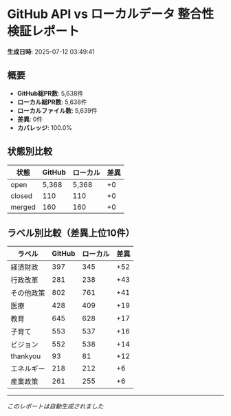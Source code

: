 # GitHub API vs ローカルデータ 整合性検証レポート

**生成日時**: 2025-07-12 03:49:41

## 概要

- **GitHub総PR数**: 5,638件
- **ローカル総PR数**: 5,638件
- **ローカルファイル数**: 5,639件
- **差異**: 0件
- **カバレッジ**: 100.0%

## 状態別比較

| 状態 | GitHub | ローカル | 差異 |
|------|--------|----------|------|
| open | 5,368 | 5,368 | +0 |
| closed | 110 | 110 | +0 |
| merged | 160 | 160 | +0 |

## ラベル別比較（差異上位10件）

| ラベル | GitHub | ローカル | 差異 |
|--------|--------|----------|------|
| 経済財政 | 397 | 345 | +52 |
| 行政改革 | 281 | 238 | +43 |
| その他政策 | 802 | 761 | +41 |
| 医療 | 428 | 409 | +19 |
| 教育 | 645 | 628 | +17 |
| 子育て | 553 | 537 | +16 |
| ビジョン | 552 | 538 | +14 |
| thankyou | 93 | 81 | +12 |
| エネルギー | 218 | 212 | +6 |
| 産業政策 | 261 | 255 | +6 |

---
*このレポートは自動生成されました*